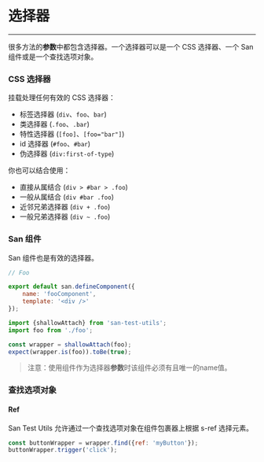 # 选择器
---

很多方法的**参数**中都包含选择器。一个选择器可以是一个 CSS 选择器、一个 San 组件或是一个查找选项对象。

### CSS 选择器
挂载处理任何有效的 CSS 选择器：

* 标签选择器 (`div`、`foo`、`bar`)
* 类选择器 (`.foo`、`.bar`)
* 特性选择器 (`[foo]`、`[foo="bar"]`)
* id 选择器 (`#foo`、`#bar`)
* 伪选择器 (`div:first-of-type`)

你也可以结合使用：

* 直接从属结合 (`div > #bar > .foo`)
* 一般从属结合 (`div #bar .foo`)
* 近邻兄弟选择器 (`div + .foo`)
* 一般兄弟选择器 (`div ~ .foo`)

### San 组件
San 组件也是有效的选择器。

```js
// Foo

export default san.defineComponent({
    name: 'fooComponent',
    template: '<div />'
});
```

```js
import {shallowAttach} from 'san-test-utils';
import foo from './foo';

const wrapper = shallowAttach(foo);
expect(wrapper.is(foo)).toBe(true);
```

> 注意：使用组件作为选择器**参数**时该组件必须有且唯一的name值。

### 查找选项对象

#### Ref

San Test Utils 允许通过一个查找选项对象在组件包裹器上根据 s-ref 选择元素。

```js
const buttonWrapper = wrapper.find({ref: 'myButton'});
buttonWrapper.trigger('click');
```
